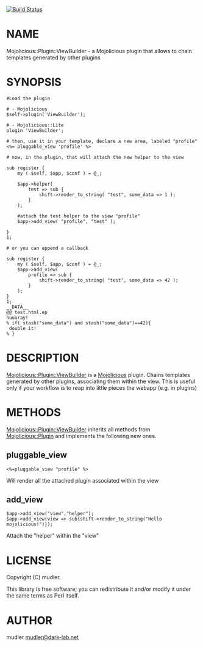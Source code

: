 [![Build Status](https://travis-ci.org/mudler/Mojolicious-Plugin-ViewBuilder.svg?branch=master)](https://travis-ci.org/mudler/Mojolicious-Plugin-ViewBuilder)
# NAME

Mojolicious::Plugin::ViewBuilder - a Mojolicious plugin that allows to chain templates generated by other plugins

# SYNOPSIS

    #Load the plugin

    # - Mojolicious
    $self->plugin('ViewBuilder');

    # - Mojolicious::Lite
    plugin 'ViewBuilder';

    # then, use it in your template, declare a new area, labeled "profile"
    <%= pluggable_view 'profile' %>

    # now, in the plugin, that will attach the new helper to the view

    sub register {
        my ( $self, $app, $conf ) = @_;

        $app->helper(
            test => sub {
                shift->render_to_string( "test", some_data => 1 );
            }
        );

        #attach the test helper to the view "profile"
        $app->add_view( "profile", "test" );

    }
    1;

    # or you can append a callback

    sub register {
        my ( $self, $app, $conf ) = @_;
        $app->add_view(
            profile => sub {
                shift->render_to_string( "test", some_data => 42 );
            }
        );
    }
    1;
    __DATA__
    @@ test.html.ep
    huuuray!
    % if( stash("some_data") and stash("some_data")==42){
     double it!
    % }

# DESCRIPTION

[Mojolicious::Plugin::ViewBuilder](https://metacpan.org/pod/Mojolicious::Plugin::ViewBuilder) is a [Mojolicious](https://metacpan.org/pod/Mojolicious) plugin. Chains templates generated by other plugins, associating them within the view. This is useful only if your workflow is to reap into little pieces the webapp (e.g. in plugins)

# METHODS

[Mojolicious::Plugin::ViewBuilder](https://metacpan.org/pod/Mojolicious::Plugin::ViewBuilder) inherits all methods from
[Mojolicious::Plugin](https://metacpan.org/pod/Mojolicious::Plugin) and implements the following new ones.

## pluggable\_view

    <%=pluggable_view "profile" %>

Will render all the attached plugin associated within the view

## add\_view

    $app->add_view("view","helper");
    $app->add_view(view => sub{shift->render_to_string("Hello mojolicious!")});

Attach the "helper" within the "view"

# LICENSE

Copyright (C) mudler.

This library is free software; you can redistribute it and/or modify
it under the same terms as Perl itself.

# AUTHOR

mudler <mudler@dark-lab.net>
